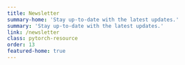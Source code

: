 ```yaml
---
title: Newsletter
summary-home: 'Stay up-to-date with the latest updates.'
summary: 'Stay up-to-date with the latest updates.'
link: /newsletter
class: pytorch-resource
order: 13
featured-home: true
---
```


